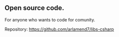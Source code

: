 ## Open source code.
For anyone who wants to code for comunity.

Repository: https://github.com/arlamend7/libs-csharp
